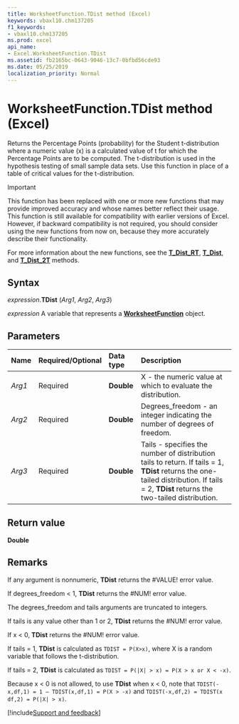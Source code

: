 ```yaml
---
title: WorksheetFunction.TDist method (Excel)
keywords: vbaxl10.chm137205
f1_keywords:
- vbaxl10.chm137205
ms.prod: excel
api_name:
- Excel.WorksheetFunction.TDist
ms.assetid: fb2165bc-0643-9046-13c7-0bfbd56cde93
ms.date: 05/25/2019
localization_priority: Normal
---
```



# WorksheetFunction.TDist method (Excel)

Returns the Percentage Points (probability) for the Student t-distribution where a numeric value (x) is a calculated value of t for which the Percentage Points are to be computed. The t-distribution is used in the hypothesis testing of small sample data sets. Use this function in place of a table of critical values for the t-distribution.

> [!IMPORTANT] 
> This function has been replaced with one or more new functions that may provide improved accuracy and whose names better reflect their usage. This function is still available for compatibility with earlier versions of Excel. However, if backward compatibility is not required, you should consider using the new functions from now on, because they more accurately describe their functionality.
> 
> For more information about the new functions, see the **[T_Dist_RT](Excel.WorksheetFunction.T_Dist_RT.md)**, **[T_Dist](Excel.WorksheetFunction.T_Dist.md)**, and **[T_Dist_2T](Excel.WorksheetFunction.T_Dist_2T.md)** methods.


## Syntax

_expression_.**TDist** (_Arg1_, _Arg2_, _Arg3_)

_expression_ A variable that represents a **[WorksheetFunction](Excel.WorksheetFunction.md)** object.


## Parameters

|Name|Required/Optional|Data type|Description|
|:-----|:-----|:-----|:-----|
| _Arg1_|Required| **Double**|X - the numeric value at which to evaluate the distribution.|
| _Arg2_|Required| **Double**|Degrees_freedom - an integer indicating the number of degrees of freedom.|
| _Arg3_|Required| **Double**|Tails - specifies the number of distribution tails to return. If tails = 1, **TDist** returns the one-tailed distribution. If tails = 2, **TDist** returns the two-tailed distribution.|

## Return value

**Double**


## Remarks

If any argument is nonnumeric, **TDist** returns the #VALUE! error value.
    
If degrees_freedom < 1, **TDist** returns the #NUM! error value.
    
The degrees_freedom and tails arguments are truncated to integers.
    
If tails is any value other than 1 or 2, **TDist** returns the #NUM! error value.
    
If x < 0, **TDist** returns the #NUM! error value.
    
If tails = 1, **TDist** is calculated as `TDIST = P(X>x)`, where X is a random variable that follows the t-distribution. 

If tails = 2, **TDist** is calculated as `TDIST = P(|X| > x) = P(X > x or X < -x)`.
    
Because x < 0 is not allowed, to use **TDist** when x < 0, note that `TDIST(-x,df,1) = 1 – TDIST(x,df,1) = P(X > -x)` and `TDIST(-x,df,2) = TDIST(x df,2) = P(|X| > x)`.
    



[!include[Support and feedback](~/includes/feedback-boilerplate.md)]